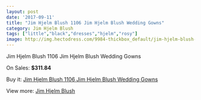 ```yaml
---
layout: post
date: '2017-09-11'
title: "Jim Hjelm Blush 1106 Jim Hjelm Blush Wedding Gowns"
category: Jim Hjelm Blush
tags: ["little","black","dresses","hjelm","rosy"]
image: http://img.hectodress.com/9984-thickbox_default/jim-hjelm-blush-1106-jim-hjelm-blush-wedding-gowns.jpg
---
```

Jim Hjelm Blush 1106 Jim Hjelm Blush Wedding Gowns

On Sales: **$311.84**
<a href="https://www.hectodress.com/jim-hjelm-blush/4993-jim-hjelm-blush-1106-jim-hjelm-blush-wedding-gowns.html"><amp-img layout="responsive" width="600" height="600" src="//img.hectodress.com/9984-thickbox_default/jim-hjelm-blush-1106-jim-hjelm-blush-wedding-gowns.jpg" alt="Jim Hjelm Blush 1106 Jim Hjelm Blush Wedding Gowns 0" /></a>
<a href="https://www.hectodress.com/jim-hjelm-blush/4993-jim-hjelm-blush-1106-jim-hjelm-blush-wedding-gowns.html"><amp-img layout="responsive" width="600" height="600" src="//img.hectodress.com/9985-thickbox_default/jim-hjelm-blush-1106-jim-hjelm-blush-wedding-gowns.jpg" alt="Jim Hjelm Blush 1106 Jim Hjelm Blush Wedding Gowns 1" /></a>

Buy it: [Jim Hjelm Blush 1106 Jim Hjelm Blush Wedding Gowns](https://www.hectodress.com/jim-hjelm-blush/4993-jim-hjelm-blush-1106-jim-hjelm-blush-wedding-gowns.html "Jim Hjelm Blush 1106 Jim Hjelm Blush Wedding Gowns")

View more: [Jim Hjelm Blush](https://www.hectodress.com/82-jim-hjelm-blush "Jim Hjelm Blush")